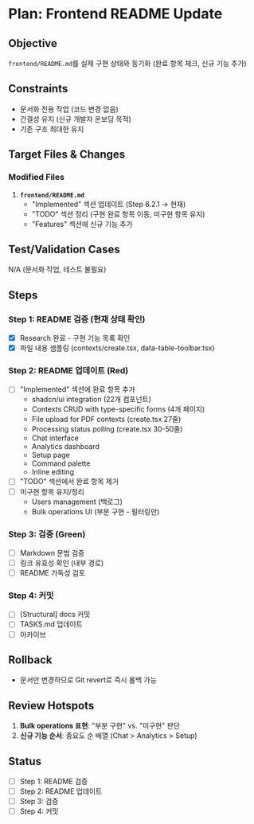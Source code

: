 # Plan: Frontend README Update

## Objective
`frontend/README.md`를 실제 구현 상태와 동기화 (완료 항목 체크, 신규 기능 추가)

## Constraints
- 문서화 전용 작업 (코드 변경 없음)
- 간결성 유지 (신규 개발자 온보딩 목적)
- 기존 구조 최대한 유지

## Target Files & Changes

### Modified Files
1. **`frontend/README.md`**
   - "Implemented" 섹션 업데이트 (Step 6.2.1 → 현재)
   - "TODO" 섹션 정리 (구현 완료 항목 이동, 미구현 항목 유지)
   - "Features" 섹션에 신규 기능 추가

## Test/Validation Cases
N/A (문서화 작업, 테스트 불필요)

## Steps

### Step 1: README 검증 (현재 상태 확인)
- [x] Research 완료 - 구현 기능 목록 확인
- [x] 파일 내용 샘플링 (contexts/create.tsx, data-table-toolbar.tsx)

### Step 2: README 업데이트 (Red)
- [ ] "Implemented" 섹션에 완료 항목 추가
  - shadcn/ui integration (22개 컴포넌트)
  - Contexts CRUD with type-specific forms (4개 페이지)
  - File upload for PDF contexts (create.tsx 27줄)
  - Processing status polling (create.tsx 30-50줄)
  - Chat interface
  - Analytics dashboard
  - Setup page
  - Command palette
  - Inline editing
- [ ] "TODO" 섹션에서 완료 항목 제거
- [ ] 미구현 항목 유지/정리
  - Users management (백로그)
  - Bulk operations UI (부분 구현 - 필터링만)

### Step 3: 검증 (Green)
- [ ] Markdown 문법 검증
- [ ] 링크 유효성 확인 (내부 경로)
- [ ] README 가독성 검토

### Step 4: 커밋
- [ ] [Structural] docs 커밋
- [ ] TASKS.md 업데이트
- [ ] 아카이브

## Rollback
- 문서만 변경하므로 Git revert로 즉시 롤백 가능

## Review Hotspots
1. **Bulk operations 표현**: "부분 구현" vs. "미구현" 판단
2. **신규 기능 순서**: 중요도 순 배열 (Chat > Analytics > Setup)

## Status
- [ ] Step 1: README 검증
- [ ] Step 2: README 업데이트
- [ ] Step 3: 검증
- [ ] Step 4: 커밋
